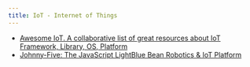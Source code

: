 ```yaml
---
title: IoT - Internet of Things
---
```


* [Awesome IoT. A collaborative list of great resources about IoT Framework, Library, OS, Platform
](https://phodal.github.io/awesome-iot/)
* [Johnny-Five: The JavaScript LightBlue Bean Robotics & IoT Platform](http://johnny-five.io/examples/proximity-hcsr04/)
